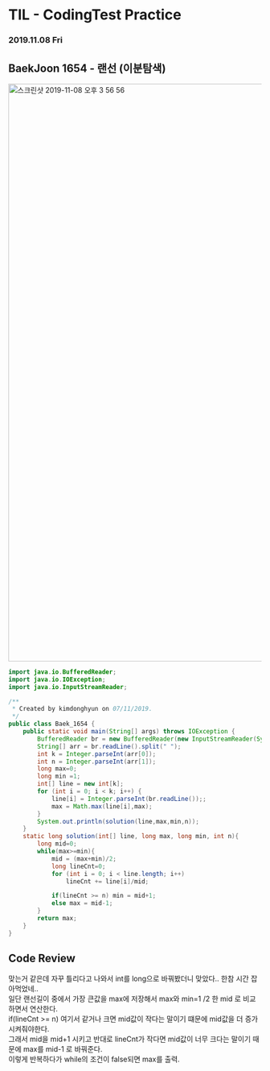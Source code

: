 # TIL - CodingTest Practice 
### 2019.11.08 Fri

## BaekJoon 1654 - 랜선 (이분탐색)

<img width="1147" alt="스크린샷 2019-11-08 오후 3 56 56" src="https://user-images.githubusercontent.com/46931527/68456212-989fe680-0240-11ea-8880-b06b95718555.png">


```java
import java.io.BufferedReader;
import java.io.IOException;
import java.io.InputStreamReader;

/**
 * Created by kimdonghyun on 07/11/2019.
 */
public class Baek_1654 {
    public static void main(String[] args) throws IOException {
        BufferedReader br = new BufferedReader(new InputStreamReader(System.in));
        String[] arr = br.readLine().split(" ");
        int k = Integer.parseInt(arr[0]);
        int n = Integer.parseInt(arr[1]);
        long max=0;
        long min =1;
        int[] line = new int[k];
        for (int i = 0; i < k; i++) {
            line[i] = Integer.parseInt(br.readLine());;
            max = Math.max(line[i],max);
        }
        System.out.println(solution(line,max,min,n));
    }
    static long solution(int[] line, long max, long min, int n){
        long mid=0;
        while(max>=min){
            mid = (max+min)/2;
            long lineCnt=0;
            for (int i = 0; i < line.length; i++)
                lineCnt += line[i]/mid;

            if(lineCnt >= n) min = mid+1;
            else max = mid-1;
        }
        return max;
    }
}


```

## Code Review
맞는거 같은데 자꾸 틀리다고 나와서 int를 long으로 바꿔봤더니 맞았다.. 한참 시간 잡아먹었네..<br>
일단 랜선길이 중에서 가장 큰값을 max에 저장해서 max와 min=1 /2 한 mid 로 비교하면서 연산한다. <br>
if(lineCnt >= n) 여기서 같거나 크면 mid값이 작다는 말이기 떄문에 mid값을 더 증가시켜줘야한다. <br>그래서 mid을 mid+1 시키고 반대로
lineCnt가 작다면 mid값이 너무 크다는 말이기 때문에 max를 mid-1 로 바꿔준다.<br>
이렇게 반복하다가 while의 조건이 false되면 max를 출력.


